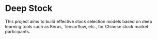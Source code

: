 # Deep Stock

This project aims to build effective stock selection models based on deep learning tools such as Keras, Tensorflow, etc., for Chinese stock market participants.
